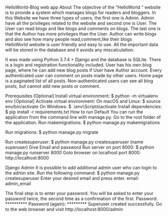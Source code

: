 HelloWorld-Blog web app 
About
The objective of the “HelloWorld “ website is to provide a system which manages blogs for readers and bloggers. In this Website we have three types of users, the first one is Admin. Admin have all the privileges related to the website and second one is User.  The User can read blogs and like blogs and comments on blogs. The last one is that the Author has more privileges than the User. Author can write blogs and also see how many people read,comment,like their blogs  
HelloWorld website is user friendly and easy to use. All the important data will be stored in the database and it avoids any miscalculation.
 
It was made using Python 3.7.4 + Django and the database is SQLite. 
There is a login and registration functionality included.
User has his own blog page, where he can add new blog posts if User have Author account. Every authenticated user can comment on posts made by other users. Home page is a paginated list of all posts. Non-authenticated users can see all blog posts, but cannot add new posts or comment.
 
Prerequisites
[Optional] Install virtual environment:
$ python -m virtualenv env
[Optional] Activate virtual environment:
On macOS and Linux:
$ source env/bin/activate
On Windows:
$ .\env\Scripts\activate
Install dependencies:
$ pip install -r requirements.txt
How to run
Default
You can run the application from the command line with manage.py. Go to the root folder of the application.
Run makemigrations:
$ python manage.py makemigrations
 
Run migrations:
$ python manage.py migrate
 
Run createsuperuser:
$ python manage.py createsuperuser (name superuser)
Give Email and password
Run server on port 8000:
$ python manage.py runserver 8000 
 Goto browser on localhost port 8000:
   http://localhost:8000
 
 
 
 
 
Django Admin
It is possible to add additional admin user who can login to the admin site. Run the following command:
$ python manage.py createsuperuser
Enter your desired email and press enter.
email: admin_email
 
The final step is to enter your password. You will be asked to enter your password twice, the second time as a confirmation of the first.
Password: **********
Password (again): *********
Superuser created successfully.
Go to the web browser and visit http://localhost:8000/admin
 
 

